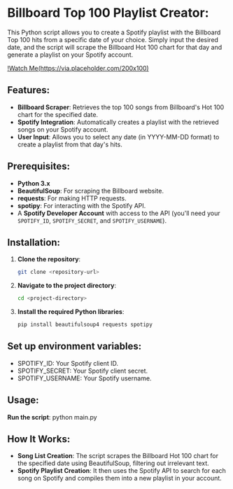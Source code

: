 # Billboard Top 100 Playlist Creator:

This Python script allows you to create a Spotify playlist with the Billboard Top 100 hits from a specific date of your choice. Simply input the desired date, 
and the script will scrape the Billboard Hot 100 chart for that day and generate a playlist on your Spotify account.


[!Watch Me(https://via.placeholder.com/200x100)](https://github.com/user-attachments/assets/e0c20088-dce0-4cb4-9d24-de10c42a43b5)

## Features:

- **Billboard Scraper**: Retrieves the top 100 songs from Billboard's Hot 100 chart for the specified date.
- **Spotify Integration**: Automatically creates a playlist with the retrieved songs on your Spotify account.
- **User Input**: Allows you to select any date (in YYYY-MM-DD format) to create a playlist from that day's hits.

## Prerequisites:

- **Python 3.x**
- **BeautifulSoup**: For scraping the Billboard website.
- **requests**: For making HTTP requests.
- **spotipy**: For interacting with the Spotify API.
- A **Spotify Developer Account** with access to the API (you'll need your `SPOTIFY_ID`, `SPOTIFY_SECRET`, and `SPOTIFY_USERNAME`).

## Installation:

1. **Clone the repository**:
   ```bash
   git clone <repository-url>
2. **Navigate to the project directory**:
   ```bash
   cd <project-directory>
3. **Install the required Python libraries**:
   ```bash
   pip install beautifulsoup4 requests spotipy

## Set up environment variables:

- SPOTIFY_ID: Your Spotify client ID.
- SPOTIFY_SECRET: Your Spotify client secret.
- SPOTIFY_USERNAME: Your Spotify username.

## Usage:

**Run the script**:
python main.py


## How It Works:
- **Song List Creation**: The script scrapes the Billboard Hot 100 chart for the specified date using BeautifulSoup, filtering out irrelevant text.
- **Spotify Playlist Creation**: It then uses the Spotify API to search for each song on Spotify and compiles them into a new playlist in your account.
